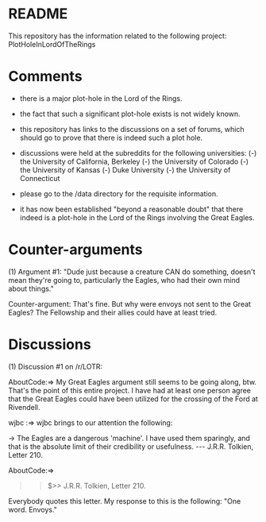 # README

This repository has the information related to the following project:
PlotHoleInLordOfTheRings

# Comments

- there is a major plot-hole in the Lord of the Rings.
- the fact that such a significant plot-hole exists is not widely known.
- this repository has links to the discussions on a set of forums, which
  should go to prove that there is indeed such a plot hole.
- discussions were held at the subreddits for the following universities:
(-) the University of California, Berkeley
(-) the University of Colorado
(-) the University of Kansas
(-) Duke University
(-) the University of Connecticut

- please go to the /data directory for the requisite information.
- it has now been established "beyond a reasonable doubt" that there indeed is a plot-hole in the Lord of the Rings involving the Great Eagles.

# Counter-arguments

(1) Argument #1: "Dude just because a creature CAN do something, doesn't mean they're going to, particularly the Eagles, who had their own mind about things."

Counter-argument: That's fine. But why were envoys not sent to the Great Eagles? The Fellowship and their allies could have at least tried.


# Discussions

(1) Discussion #1 on /r/LOTR:

AboutCode:=> My Great Eagles argument still seems to be going along, btw. That's the point of this entire project. I have had at least one person agree that the Great Eagles could have been utilized for the crossing of the Ford at Rivendell.

wjbc :=> wjbc brings to our attention the following:

-> The Eagles are a dangerous 'machine'. I have used them sparingly, and that is the absolute limit of their credibility or usefulness. --- J.R.R. Tolkien, Letter 210.

AboutCode:=> 
>>$>> J.R.R. Tolkien, Letter 210.

Everybody quotes this letter. My response to this is the following: "One word. Envoys."
